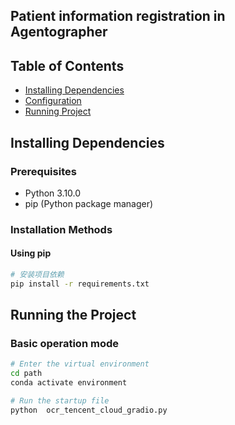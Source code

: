 ## Patient information registration in Agentographer
## Table of Contents
- [Installing Dependencies](#installing-dependencies)
- [Configuration](#configuration)
- [Running Project](#running-project)

## Installing Dependencies

### Prerequisites
- Python 3.10.0
- pip (Python package manager)

### Installation Methods

#### Using pip
```bash
# 安装项目依赖
pip install -r requirements.txt
```

## Running the Project

### Basic operation mode

```bash
# Enter the virtual environment
cd path
conda activate environment
```
```bash
# Run the startup file
python  ocr_tencent_cloud_gradio.py
```
